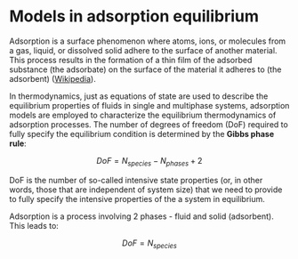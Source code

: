 # Models in adsorption equilibrium

Adsorption is a surface phenomenon where atoms, ions, or molecules from a gas, liquid, or dissolved solid adhere to the surface of another material. This process results in the formation of a thin film of the adsorbed substance (the adsorbate) on the surface of the material it adheres to (the adsorbent) ([Wikipedia](https://en.wikipedia.org/wiki/Adsorption)).

In thermodynamics, just as equations of state are used to describe the equilibrium properties of fluids in single and multiphase systems, adsorption models are employed to characterize the equilibrium thermodynamics of adsorption processes. The number of degrees of freedom (DoF) required to fully specify the equilibrium condition is determined by the **Gibbs phase rule**:

```math
DoF = N_{species} - N_{phases} + 2
```

DoF is the number of so-called intensive state properties (or, in other words, those that are independent of system size) that we need to provide to fully specify the intensive properties of the a system in equilibrium.

Adsorption is a process involving 2 phases - fluid and solid (adsorbent). This leads to:

```math
DoF = N_{species}
```


